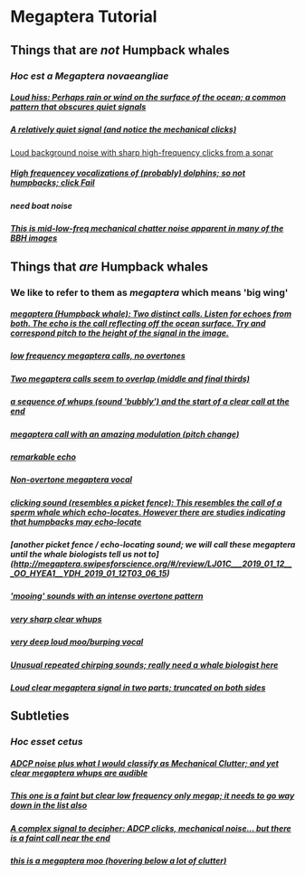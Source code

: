 # Megaptera Tutorial

## Things that are *not* Humpback whales 
### *Hoc est a Megaptera novaeangliae*


##### [Loud hiss: Perhaps rain or wind on the surface of the ocean; a common pattern that obscures quiet signals](http://megaptera.swipesforscience.org/#/review/LJ01C___2019_01_12___OO_HYEA1__YDH_2019_01_12T18_27_55)


##### [A relatively quiet signal (and notice the mechanical clicks)](http://megaptera.swipesforscience.org/#/review/LJ01A___2017_10_06___OO_HYVM1__YDH_2017_10_06T12_55_15)


#####

[Loud background noise with sharp high-frequency clicks from a sonar](http://megaptera.swipesforscience.org/#/review/LJ01C___2019_01_12___OO_HYEA1__YDH_2019_01_12T18_18_20)


##### [High frequencey vocalizations of (probably) dolphins; so *not* humpbacks; click **Fail**](http://megaptera.swipesforscience.org/#/review/LJ01A___2017_10_06___OO_HYVM1__YDH_2017_10_06T18_43_55)


##### need boat noise


##### [This is mid-low-freq mechanical chatter noise apparent in many of the BBH images](http://megaptera.swipesforscience.org/#/review/LJ01C___2019_01_12___OO_HYEA1__YDH_2019_01_12T05_53_10)


## Things that *are* Humpback whales 
### We like to refer to them as *megaptera* which means 'big wing'

##### [megaptera (Humpback whale): Two distinct calls. Listen for echoes from both. The echo is the call reflecting off the ocean surface. Try and correspond pitch to the height of the signal in the image.](http://megaptera.swipesforscience.org/#/review/LJ01C___2019_01_12___OO_HYEA1__YDH_2019_01_12T03_01_20)


##### [low frequency megaptera calls, no overtones](http://megaptera.swipesforscience.org/#/review/LJ01C___2019_01_12___OO_HYEA1__YDH_2019_01_12T14_58_45)


##### [Two megaptera calls seem to overlap (middle and final thirds)](http://megaptera.swipesforscience.org/#/review/LJ01C___2019_01_12___OO_HYEA1__YDH_2019_01_12T03_22_55)


##### [a sequence of whups (sound 'bubbly') and the start of a clear call at the end](http://megaptera.swipesforscience.org/#/review/LJ01C___2019_01_12___OO_HYEA1__YDH_2019_01_12T16_29_55)


##### [megaptera call with an amazing modulation (pitch change)](http://megaptera.swipesforscience.org/#/review/LJ01C___2019_01_12___OO_HYEA1__YDH_2019_01_12T02_19_55)


##### [remarkable echo](http://megaptera.swipesforscience.org/#/review/LJ01A___2017_10_06___OO_HYVM1__YDH_2017_10_06T20_42_40)


##### [Non-overtone megaptera vocal](http://megaptera.swipesforscience.org/#/review/LJ01C___2019_01_12___OO_HYEA1__YDH_2019_01_12T16_54_40)


##### [clicking sound (resembles a picket fence): This resembles the call of a sperm whale which echo-locates. However there are studies indicating that humpbacks may echo-locate](http://megaptera.swipesforscience.org/#/review/LJ01C___2019_01_12___OO_HYEA1__YDH_2019_01_12T02_44_50)


##### [another picket fence / echo-locating sound; we will call these megaptera until the whale biologists tell us not to] (http://megaptera.swipesforscience.org/#/review/LJ01C___2019_01_12___OO_HYEA1__YDH_2019_01_12T03_06_15)


##### ['mooing' sounds with an intense overtone pattern](http://megaptera.swipesforscience.org/#/review/LJ01C___2019_01_12___OO_HYEA1__YDH_2019_01_12T03_00_10)


##### [very sharp clear whups](http://megaptera.swipesforscience.org/#/review/LJ01C___2019_01_12___OO_HYEA1__YDH_2019_01_12T02_52_45)


##### [very deep loud moo/burping vocal](http://megaptera.swipesforscience.org/#/review/LJ01C___2019_01_12___OO_HYEA1__YDH_2019_01_12T02_23_50)


##### [Unusual repeated chirping sounds; really need a whale biologist here](http://megaptera.swipesforscience.org/#/review/LJ01C___2019_01_12___OO_HYEA1__YDH_2019_01_12T02_57_25)


##### [Loud clear megaptera signal in two parts; truncated on both sides](http://megaptera.swipesforscience.org/#/review/LJ01C___2019_01_12___OO_HYEA1__YDH_2019_01_12T03_03_15)


## Subtleties
### *Hoc esset cetus*

##### [ADCP noise plus what I would classify as Mechanical Clutter; and yet clear megaptera whups are audible](http://megaptera.swipesforscience.org/#/review/LJ01C___2019_01_12___OO_HYEA1__YDH_2019_01_12T06_17_50)


##### [This one is a faint but clear low frequency only megap; it needs to go way down in the list also](http://megaptera.swipesforscience.org/#/review/LJ01C___2019_01_12___OO_HYEA1__YDH_2019_01_12T11_31_00)


##### [A complex signal to decipher: ADCP clicks, mechanical noise... but there is a faint call near the end](http://megaptera.swipesforscience.org/#/review/LJ01C___2019_01_12___OO_HYEA1__YDH_2019_01_12T06_33_35)


##### [this is a megaptera moo (hovering below a lot of clutter)](http://megaptera.swipesforscience.org/#/review/LJ01C___2019_01_12___OO_HYEA1__YDH_2019_01_12T01_59_35)
